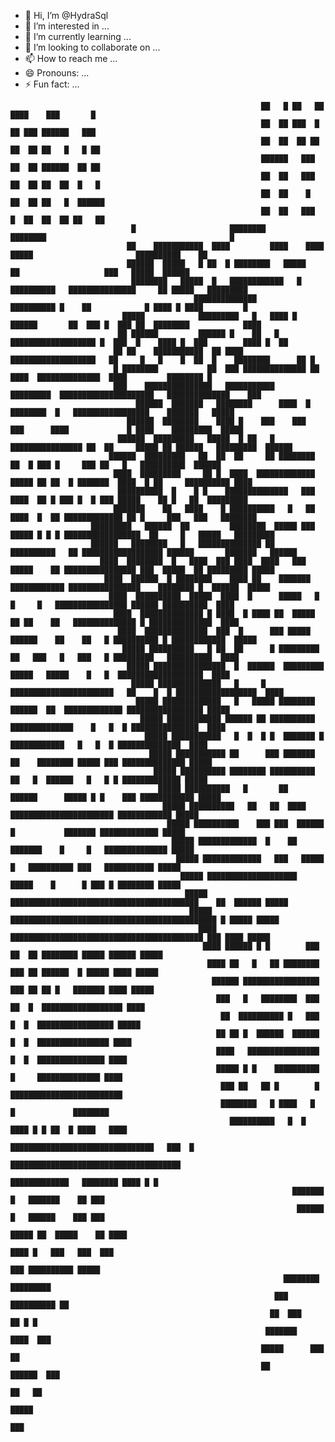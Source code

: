 - 👋 Hi, I’m @HydraSql
- 👀 I’m interested in ...
- 🌱 I’m currently learning ...
- 💞️ I’m looking to collaborate on ...
- 📫 How to reach me ...
- 😄 Pronouns: ...
- ⚡ Fun fact: ...

<!---
HydraSql/HydraSql is a ✨ special ✨ repository because its `README.md` (this file) appears on your GitHub profile.
You can click the Preview link to take a look at your changes.
--->
                                                                                                                                                          
                                                                                                                                                          
                                                                                                                                                          
                                                                                                                                                          
                                                            ██   █ ██   ██ ████    ███       █                                                            
                                                            ██  ██ ███  █  ██ ███ ██████   ███                                                            
                                                            ██  ██  ██ ██  ██  ██ ██   █   █ ██                                                           
                                                            ██████   ███   ██  ██ ██████  ██ ██                                                           
                                                            ██  ██   ███   ██  ██ ██  ██  █   █                                                           
                                                            ██  ██    █    ██  ██ ██   █  ██████                                                          
                                                            ██  ██   ███   █  ██  ██  ██ ██   ██                                                          
                               █                     ████████            ████████                                         █                               
                              ██    ███████████  ████         ████    ████      █████                       ██████████    ██                              
                              ██████  █████   █ ██  █ ████████   █████              ██                   ███   █████  ██████                              
                               ████████   █████  █   ████████████   █  ██████████   ███████████████     ██ █████   █████████                              
                                             ██████████████        ██████████ █    ██            █ ████ █ ████         █                                  
                             █████            █████████   █   ████ █ ██████       ██  ███ █  ███ ██  ████████            ████                             
                            ██ ██████         ██████ █    ██   █ ███████████████████ █  ███  █    ████ █  ███        ████ █  ██                           
                           ██ ██    ███████████  ██ ████   ███████████████████   ██     █   █    █  ██  █    ████████      ██ █                           
                           █ ████████           ██  ███ ██████████████ ██         ████  ██████████████  ████         ████████ █                           
                           ███    ███████████████   ███████████        █████████  █████████████████████   ██████████████    ███                           
                                ██████  ███████   ████████      ████  █ ████████  █   █████████████████    ███████   █████                                
                              ██████  ████████    ████ █    ███    ███  ███      ████             █ ████    █████████  █████                              
                            ██████  █████████   █████  █ ██   █ ████████████████ ██  ██     █████ ██ ██████   █████████  ██████                           
                          ██████  █████████   ██  ██  ██     ██ ████████          ██  █ ███ █     ███ ██   █   ██████████  ██████                         
                           ████  █████████     ██ █  ████  █████████████ █████ ██ ██  █ ███████  ████  █ ██     ██████████ ████                           
                            ██████████  █    █ █    ██████████████   ███ ████  ██ █ ███ █  █ ███ █████    ██ █   ██  █████████                            
                           ███████    ██   ████    █ ██████████   █   ██ ████  █  ██ █████████████ ██ █     ███   ███   ████████                          
                      █████████   ██████  ██         ████████  █████ ███ █████ █ █ █ █████████████████  ██     █   █████   █████████                      
                      ██████   ████████   █   ██████████████ ██     ██████████   ██ ██████████████████ ██████       ███████   ██████                      
                        ████  ████████  █   ████  ███ ████  ████   ███  █████    ██ ████████████████ ███  █████  ██ █████████ █████                       
                         ████  ██████  █ ████████    ████ ██    ███████ ████████████ ████████████████    ████████ █  ██████  █████                        
                          ████  ██████████  █████  ████  █      █████   █     █     █   ████████████████ ██████ ██████████  ████                          
                           ████  ██████████████ █ ████  █ ████ ██  █████    ██ ██    ██   ██████████████ █ ██████████████  ████                           
                            ████  ██████████████  ███  █      ███ █████ ██████    ██    ██   █ ██████████ █ ████████████  █████                           
                             █████ ██████████   █ ██  ██      █ █████████ ██   ███   █   ███   █ █████████   ██████████  ████                             
                              █████ ████████████████  █  ██████  █████████ █████   █████    █   █  ███████████████████  ████                              
                               █████ ██████████████   █     █ ███████████████████████   ██    █  █ ██████████████████  ████                               
                                █████ █████████████   █   █████ ████████ ██████  ██  █████████████ █████████████████ █████                                
                                 █████ ████████████ ██████ ██ ██████████ ██████████████    █   █  █ ███████████████  ████                                 
                                  █████ ███████████   █  █  █ █  ███████ █  ████████████   █   █  █ ██████████████  ████                                  
                                   █████ ███████████ ██      ███ ███████  ██    ████████ █████ ███ ██████████████ █████                                   
                                    █████ ██████████ ████████ ██████████  ██   █  ██████   █   █ █ █████████████ █████                                    
                                     █████ ██████████   █       ██    ██████      █████ █ █    ███ ████████████ █████                                     
                                      █████ ██████████   ██   ██  ████    ███████████████████████ ████████████ █████                                      
                                       █████ ██████████    ███ ███  ██████  █           ███████ █████████████ █████                                       
                                        █████ █████████████  █    ██     ███████    █     █   ██████████████ █████                                        
                                         █████ █████████████   ███   █████ █   ██████████ ███   ███████████ █████                                         
                                          █████ ████████████████████      █████    █      █ ███ █ ████████ █████                                          
                                           █████ ██████████████████████████████████████████    ██  ██████ █████                                           
                                            █████ ██████████████████████████████████████████████ █ █████ █████                                            
                                              ████ ███████████████████████████████████████████ ███ ████ █████                                             
                                               ████ ██████ █ █        ███ ██  ██ ████████ █████ ██████ █████                                              
                                                ████ ██   █   ██ ████████ ███ ██ ██████  █ █████ ████ █████                                               
                                                 ██████ █████████████████ ███ ██ ██ █   ███████ ████ █████                                                
                                                  ███   █   ████████  ███ ██  █  ██████████████████ ████                                                  
                                                   ██  ██████████ █   ███  █  █  █████████████████ █████                                                  
                                                  ██ ██ █  ██████  ██████  █  █  ████████████████ ████                                                    
                                                  ████   ████████████████  █  █  ███████████████ ████                                                     
                                                  █████ █ █    ██████████  █     ██████████████ ████                                                      
                                                   ███ ██   ██ █        █ █████████████████████████                                                       
                                                   ████████   █ ████   █    █             ████████                                                        
                                                     ██████████   █  █ ████ █ █ ██  █ ████   ████                                                         
                                                       ████████████████████████████████   ███  █                                                          
                                                           ██████████████████████████████████████                                                         
                                                                █████████████   ████████ ████ █ █                                                         
                                                                   ███████  █   ███████    ██ ███                                                         
                                                                    ██████  █   ██████    ███ ███                                                         
                                                                      █████ ██  █████    ██ ████                                                          
                                                                       ████ █   ███   ███  ███                                                            
                                                                        ███ ██████████ █████                                                              
                                                                 ████████       █████████                                                                 
                                                               ███  ██████████ ██                                                                         
                                                              ██  ███     ██ █ █                                                                          
                                                             ███████     ████  ███                                                                        
                                                            █████      ███       ██                                                                       
                                                            ██          ██████  ███                                                                       
                                                                          ██   ██                                                                         
                                                                           █████                                                                          
                                                                            ███                                                                           
                                                                                                                                                          
                                                                                                                                                          
                                                                                                                                                          
                                                                                                                                                          

